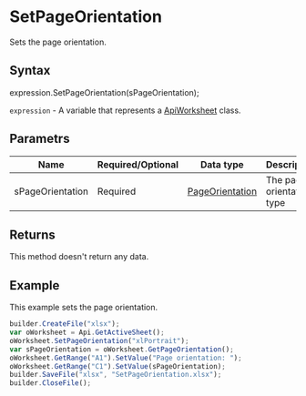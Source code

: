 # SetPageOrientation

Sets the page orientation.

## Syntax

expression.SetPageOrientation(sPageOrientation);

`expression` - A variable that represents a [ApiWorksheet](../ApiWorksheet.md) class.

## Parametrs

| **Name** | **Required/Optional** | **Data type** | **Description** |
| ------------- | ------------- | ------------- | ------------- |
| sPageOrientation | Required | [PageOrientation](../../../Enumerations/PageOrientation.md) | The page orientation type |

## Returns

This method doesn't return any data.

## Example

This example sets the page orientation.

```javascript
builder.CreateFile("xlsx");
var oWorksheet = Api.GetActiveSheet();
oWorksheet.SetPageOrientation("xlPortrait");
var sPageOrientation = oWorksheet.GetPageOrientation();
oWorksheet.GetRange("A1").SetValue("Page orientation: ");
oWorksheet.GetRange("C1").SetValue(sPageOrientation);
builder.SaveFile("xlsx", "SetPageOrientation.xlsx");
builder.CloseFile();
```